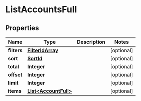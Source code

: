 
# ListAccountsFull

## Properties
Name | Type | Description | Notes
------------ | ------------- | ------------- | -------------
**filters** | [**FilterIdArray**](FilterIdArray.md) |  |  [optional]
**sort** | [**SortId**](SortId.md) |  |  [optional]
**total** | **Integer** |  |  [optional]
**offset** | **Integer** |  |  [optional]
**limit** | **Integer** |  |  [optional]
**items** | [**List&lt;AccountFull&gt;**](AccountFull.md) |  |  [optional]



